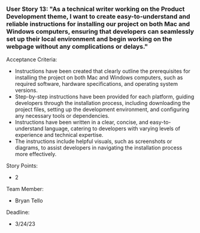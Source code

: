 ### User Story 13: "As a technical writer working on the Product Development theme, I want to create easy-to-understand and reliable instructions for installing our project on both Mac and Windows computers, ensuring that developers can seamlessly set up their local environment and begin working on the webpage without any complications or delays."

Acceptance Criteria:

- Instructions have been created that clearly outline the prerequisites for installing the project on both Mac and Windows computers, such as required software, hardware specifications, and operating system versions.
- Step-by-step instructions have been provided for each platform, guiding developers through the installation process, including downloading the project files, setting up the development environment, and configuring any necessary tools or dependencies.
- Instructions have been written in a clear, concise, and easy-to-understand language, catering to developers with varying levels of experience and technical expertise.
- The instructions include helpful visuals, such as screenshots or diagrams, to assist developers in navigating the installation process more effectively.

Story Points:

- 2

Team Member:

- Bryan Tello

Deadline:

- 3/24/23

